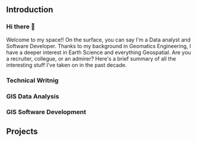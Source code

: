 ## Introduction
### Hi there 👋
Welcome to my space!! 
On the surface, you can say I'm a Data analyst and Software Developer. Thanks to my background in Geomatics Engineering, I have a deeper interest in Earth Science and everything Geospatial. Are you a recruiter, collegue, or an admirer? Here's a brief summary of all the interesting stuff I've taken on in the past decade. 

### Technical Writnig

### GIS Data Analysis

### GIS Software Development

## Projects





<!--
**Controleo/Controleo** is a ✨ _special_ ✨ repository because its `README.md` (this file) appears on your GitHub profile.

Here are some ideas to get you started:

- 🔭 I’m currently working on ...
- 🌱 I’m currently learning ...
- 👯 I’m looking to collaborate on ...
- 🤔 I’m looking for help with ...
- 💬 Ask me about ...
- 📫 How to reach me: ...
- 😄 Pronouns: ...
- ⚡ Fun fact: ...
-->
